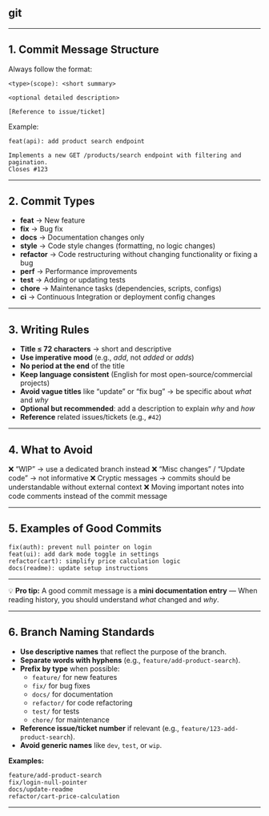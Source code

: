 ## git

---

## **1. Commit Message Structure**

Always follow the format:

```
<type>(scope): <short summary>

<optional detailed description>

[Reference to issue/ticket]
```

Example:

```
feat(api): add product search endpoint

Implements a new GET /products/search endpoint with filtering and pagination.
Closes #123
```

---

## **2. Commit Types**

* **feat** → New feature
* **fix** → Bug fix
* **docs** → Documentation changes only
* **style** → Code style changes (formatting, no logic changes)
* **refactor** → Code restructuring without changing functionality or fixing a bug
* **perf** → Performance improvements
* **test** → Adding or updating tests
* **chore** → Maintenance tasks (dependencies, scripts, configs)
* **ci** → Continuous Integration or deployment config changes

---

## **3. Writing Rules**

* **Title ≤ 72 characters** → short and descriptive
* **Use imperative mood** (e.g., *add*, not *added* or *adds*)
* **No period at the end** of the title
* **Keep language consistent** (English for most open-source/commercial projects)
* **Avoid vague titles** like “update” or “fix bug” → be specific about *what* and *why*
* **Optional but recommended**: add a description to explain *why* and *how*
* **Reference** related issues/tickets (e.g., `#42`)

---

## **4. What to Avoid**

❌ “WIP” → use a dedicated branch instead
❌ “Misc changes” / “Update code” → not informative
❌ Cryptic messages → commits should be understandable without external context
❌ Moving important notes into code comments instead of the commit message

---

## **5. Examples of Good Commits**

```
fix(auth): prevent null pointer on login
feat(ui): add dark mode toggle in settings
refactor(cart): simplify price calculation logic
docs(readme): update setup instructions
```

---

💡 **Pro tip:** A good commit message is a **mini documentation entry** —
When reading history, you should understand *what* changed and *why*.

---

## **6. Branch Naming Standards**

* **Use descriptive names** that reflect the purpose of the branch.
* **Separate words with hyphens** (e.g., `feature/add-product-search`).
* **Prefix by type** when possible:
  - `feature/` for new features
  - `fix/` for bug fixes
  - `docs/` for documentation
  - `refactor/` for code refactoring
  - `test/` for tests
  - `chore/` for maintenance
* **Reference issue/ticket number** if relevant (e.g., `feature/123-add-product-search`).
* **Avoid generic names** like `dev`, `test`, or `wip`.

**Examples:**

```
feature/add-product-search
fix/login-null-pointer
docs/update-readme
refactor/cart-price-calculation
```

---

